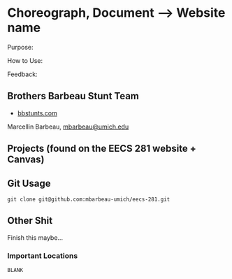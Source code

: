 <!-- cmd + shift + V ==> preview .md file -->

# Choreograph, Document --> Website name

Purpose:

How to Use:

Feedback:


## Brothers Barbeau Stunt Team

 * [bbstunts.com](https://bbstunts.com)


Marcellin Barbeau, <mbarbeau@umich.edu>

## Projects (found on the EECS 281 website + Canvas)


## Git Usage

```
git clone git@github.com:mbarbeau-umich/eecs-281.git
```

## Other Shit
Finish this maybe...

### Important Locations

```
BLANK
```

